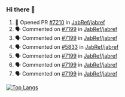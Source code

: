 ### Hi there 👋

<!--START_SECTION:activity-->
1. 💪 Opened PR [#7210](https://github.com/JabRef/jabref/pull/7210) in [JabRef/jabref](https://github.com/JabRef/jabref)
2. 🗣 Commented on [#7199](https://github.com/JabRef/jabref/issues/7199) in [JabRef/jabref](https://github.com/JabRef/jabref)
3. 🗣 Commented on [#7199](https://github.com/JabRef/jabref/issues/7199) in [JabRef/jabref](https://github.com/JabRef/jabref)
4. 🗣 Commented on [#5833](https://github.com/JabRef/jabref/issues/5833) in [JabRef/jabref](https://github.com/JabRef/jabref)
5. 🗣 Commented on [#7199](https://github.com/JabRef/jabref/issues/7199) in [JabRef/jabref](https://github.com/JabRef/jabref)
6. 🗣 Commented on [#7199](https://github.com/JabRef/jabref/issues/7199) in [JabRef/jabref](https://github.com/JabRef/jabref)
7. 🗣 Commented on [#7199](https://github.com/JabRef/jabref/issues/7199) in [JabRef/jabref](https://github.com/JabRef/jabref)
<!--END_SECTION:activity-->

[![Top Langs](https://github-readme-stats.vercel.app/api/top-langs/?username=k3KAW8Pnf7mkmdSMPHz27&layout=compact)](https://github.com/anuraghazra/github-readme-stats)

<!--
**k3KAW8Pnf7mkmdSMPHz27/k3KAW8Pnf7mkmdSMPHz27** is a ✨ _special_ ✨ repository because its `README.md` (this file) appears on your GitHub profile.

Here are some ideas to get you started:

- 🔭 I’m currently working on ...
- 🌱 I’m currently learning ...
- 👯 I’m looking to collaborate on ...
- 🤔 I’m looking for help with ...
- 💬 Ask me about ...
- 📫 How to reach me: ...
- 😄 Pronouns: ...
- ⚡ Fun fact: ...
-->
